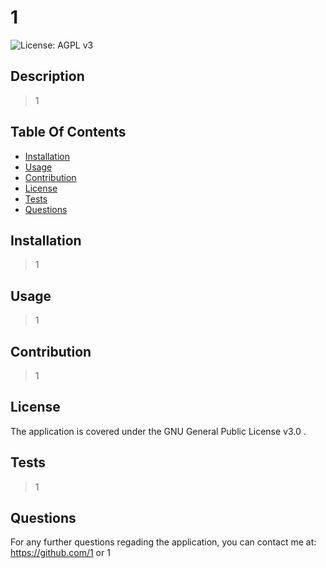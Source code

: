 # 1 
 ![License: AGPL v3](https://img.shields.io/badge/License-AGPL_v3-blue.svg) 
 ## Description 
 > 1 
 ## Table Of Contents 
 - [Installation](#Installation) 
 - [Usage](#Usage) 
 - [Contribution](#Contribution) 
 - [License](#License) 
 - [Tests](#) 
 - [Questions](#Questions) 
## Installation 
 > 1 
 ## Usage 
 > 1 
 ## Contribution 
 > 1 
## License 
 The application is covered under the GNU General Public License v3.0 . 
 ## Tests 
 > 1 
 ## Questions 
For any further questions regading the application,  you can contact me at: https://github.com/1 or 1
